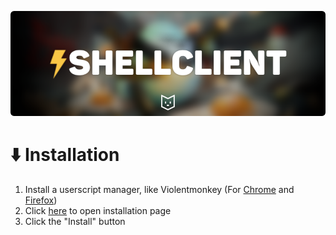 ![Banner](banner.png)<br>
# ⬇️ Installation
1. Install a userscript manager, like Violentmonkey (For [Chrome](https://chrome.google.com/webstore/detail/violentmonkey/jinjaccalgkegednnccohejagnlnfdag) and [Firefox](https://addons.mozilla.org/en-US/firefox/addon/violentmonkey/))
2. Click [here](https://itsfoxdev.github.io/projects/userscripts/shellclient/main.js) to open installation page
3. Click the "Install" button
